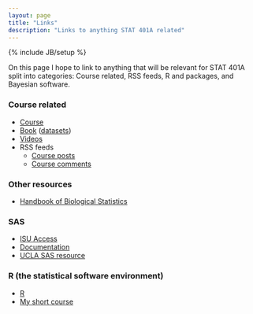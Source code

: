 ```yaml
---
layout: page
title: "Links"
description: "Links to anything STAT 401A related"
---
```

{% include JB/setup %}

On this page I hope to link to anything that will be relevant for STAT 401A split into categories: Course related, RSS feeds, R and packages, and Bayesian software.

### Course related
- [Course](http://jarad.github.com/stat401A)
- [Book](http://www.science.oregonstate.edu/~schafer/Sleuth/) ([datasets](http://www.science.oregonstate.edu/~schafer/Sleuth/files/sleuth3csv.zip))
- [Videos](http://www.youtube.com/jaradniemi)
- RSS feeds
  - [Course posts](http://jarad.github.com/stat401a/atom.xml)
  - [Course comments](http://stat401a.disqus.com/latest.rss)


### Other resources
- [Handbook of Biological Statistics](http://udel.edu/~mcdonald/statintro.html)

### SAS
- [ISU Access](http://www.stat.iastate.edu/resources/software/sas/)
- [Documentation](http://support.sas.com/documentation/)
- [UCLA SAS resource](http://www.ats.ucla.edu/stat/sas/)

### R (the statistical software environment)
- [R](http://www.r-project.org/)
- [My short course](http://niemiconsulting.com/blog/includes/class/IntroR.zip)
